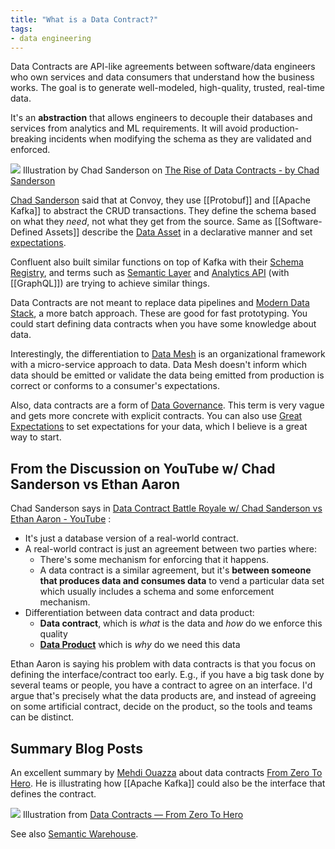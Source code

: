 ```yaml
---
title: "What is a Data Contract?"
tags:
- data engineering
---
```


Data Contracts are API-like agreements between software/data engineers who own services and data consumers that understand how the business works. The goal is to generate well-modeled, high-quality, trusted, real-time data.

It's an **abstraction** that allows engineers to decouple their databases and services from analytics and ML requirements. It will avoid production-breaking incidents when modifying the schema as they are validated and enforced.

![](images/data-contract.png)
Illustration by Chad Sanderson on [The Rise of Data Contracts - by Chad Sanderson](https://dataproducts.substack.com/p/the-rise-of-data-contracts)

[Chad Sanderson](https://www.linkedin.com/in/chad-sanderson/) said that at Convoy, they use [[Protobuf]] and [[Apache Kafka]] to abstract the CRUD transactions. They define the schema based on what they *need*, not what they get from the source. Same as [[Software-Defined Assets]] describe the [Data Asset](term/data%20asset.md) in a declarative manner and set [expectations](https://github.com/dagster-io/dagster/discussions/9543).

Confluent also built similar functions on top of Kafka with their [Schema Registry](https://docs.confluent.io/platform/current/schema-registry/), and terms such as [Semantic Layer](term/metrics%20layer.md) and [Analytics API](https://www.sspaeti.com/blog/analytics-api-with-graphql-the-next-level-of-data-engineering/#what-is-an-analytics-api) (with [[GraphQL]]) are trying to achieve similar things.

Data Contracts are not meant to replace data pipelines and [Modern Data Stack](term/modern%20data%20stack.md), a more batch approach. These are good for fast prototyping. You could start defining data contracts when you have some knowledge about data.

Interestingly, the differentiation to [Data Mesh](term/data%20mesh.md) is an organizational framework with a micro-service approach to data. Data Mesh doesn't inform which data should be emitted or validate the data being emitted from production is correct or conforms to a consumer's expectations.

Also, data contracts are a form of [Data Governance](term/data%20governance.md). This term is very vague and gets more concrete with explicit contracts. You can also use [Great Expectations](https://greatexpectations.io/) to set expectations for your data, which I believe is a great way to start.

## From the Discussion on YouTube w/ Chad Sanderson vs Ethan Aaron

Chad Sanderson says in [Data Contract Battle Royale w/ Chad Sanderson vs Ethan Aaron - YouTube](https://youtu.be/4BEpYAp3Qu4) :
- It's just a database version of a real-world contract. 
- A real-world contract is just an agreement between two parties where:
	- There's some mechanism for enforcing that it happens. 
	- A data contract is a similar agreement, but it's **between someone that produces data and consumes data** to vend a particular data set which usually includes a schema and some enforcement mechanism. 
- Differentiation between data contract and data product:
	- **Data contract**, which is *what* is the data and *how* do we enforce this quality 
	- **[Data Product](term/data%20product.md)** which is *why* do we need this data 

Ethan Aaron is saying his problem with data contracts is that you focus on defining the interface/contract too early. E.g., if you have a big task done by several teams or people, you have a contract to agree on an interface. I'd argue that's precisely what the data products are, and instead of agreeing on some artificial contract, decide on the product, so the tools and teams can be distinct.

## Summary Blog Posts
An excellent summary by [Mehdi Ouazza](https://www.linkedin.com/in/mehd-io) about data contracts [From Zero To Hero](https://towardsdatascience.com/data-contracts-from-zero-to-hero-343717ac4d5e). He is illustrating how [[Apache Kafka]] could also be the interface that defines the contract.

![](images/data-contract-example.png)
Illustration from [Data Contracts — From Zero To Hero](https://towardsdatascience.com/data-contracts-from-zero-to-hero-343717ac4d5e)

See also [Semantic Warehouse](term/semantic%20warehouse.md).
